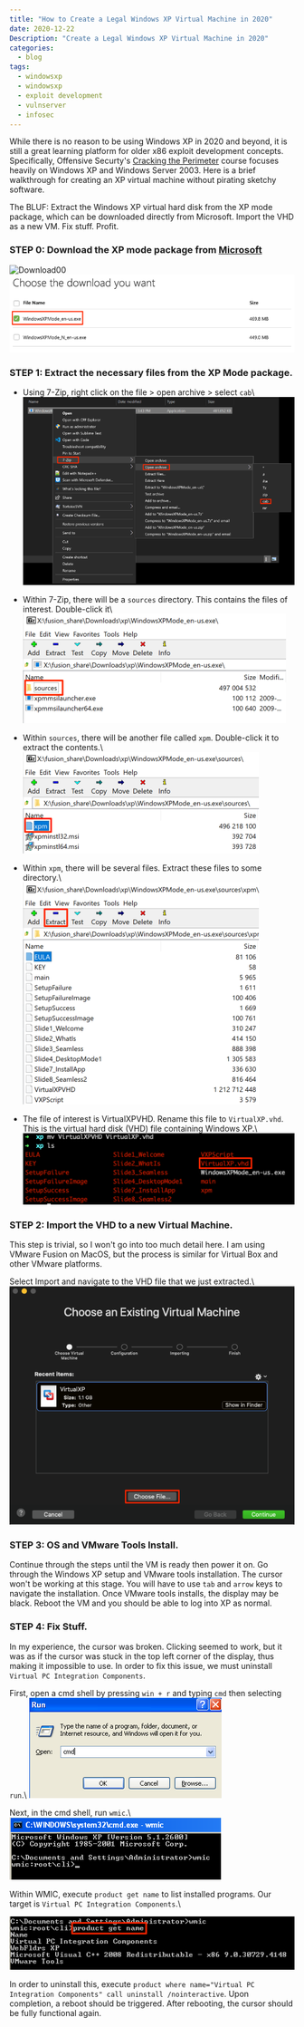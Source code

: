 ```yaml
---
title: "How to Create a Legal Windows XP Virtual Machine in 2020"
date: 2020-12-22
Description: "Create a Legal Windows XP Virtual Machine in 2020"
categories:
  - blog
tags:
  - windowsxp
  - windowsxp
  - exploit development
  - vulnserver
  - infosec
---
```


While there is no reason to be using Windows XP in 2020 and beyond, it is still a great learning platform for older x86 exploit development concepts. Specifically, Offensive Securty's [Cracking the Perimeter][ctp] course focuses heavily on Windows XP and Windows Server 2003. Here is a brief walkthrough for creating an XP virtual machine without pirating sketchy software.

The BLUF: Extract the Windows XP virtual hard disk from the XP mode package, which can be downloaded directly from Microsoft. Import the VHD as a new VM. Fix stuff. Profit.


### STEP 0: Download the XP mode package from [Microsoft][xp-mode-download]
![Download00](https://github.com/subat0mik/personal_site/raw/master/_posts/images/2020-12-2_00_download_00.png)
![Download01](https://github.com/subat0mik/personal_site/raw/master/_posts/images/2020-12-22_00_download_01.png)


### STEP 1: Extract the necessary files from the XP Mode package.

+ Using 7-Zip, right click on the file > open archive > select `cab`\\
![Extract00](https://github.com/subat0mik/personal_site/raw/master/_posts/images/2020-12-22_02_extract_files.png)

+ Within 7-Zip, there will be a `sources` directory. This contains the files of interest. Double-click it\\
![Extract01](https://github.com/subat0mik/personal_site/raw/master/_posts/images/2020-12-22_03_extract_files.png)

+ Within `sources`, there will be another file called `xpm`. Double-click it to extract the contents.\\
![Extract02](https://github.com/subat0mik/personal_site/raw/master/_posts/images/2020-12-22_04_extract_files.png)

+ Within `xpm`, there will be several files. Extract these files to some directory.\\
![Extract03](https://github.com/subat0mik/personal_site/raw/master/_posts/images/2020-12-22_05_extract_files.png)

+ The file of interest is VirtualXPVHD. Rename this file to `VirtualXP.vhd`. This is the virtual hard disk (VHD) file containing Windows XP.\\
![Extract04](https://github.com/subat0mik/personal_site/raw/master/_posts/images/2020-12-22_06_extract_files.png)

### STEP 2: Import the VHD to a new Virtual Machine.

This step is trivial, so I won't go into too much detail here. I am using VMware Fusion on MacOS, but the process is similar for Virtual Box and other VMware platforms.

Select Import and navigate to the VHD file that we just extracted.\\
![Import00](https://github.com/subat0mik/personal_site/raw/master/_posts/images/2020-12-22_07_import.png)

### STEP 3: OS and VMware Tools Install.

Continue through the steps until the VM is ready then power it on. Go through the Windows XP setup and VMware tools installation. The cursor won't be working at this stage. You will have to use `tab` and `arrow` keys to navigate the installation. Once VMware tools installs, the display may be black. Reboot the VM and you should be able to log into XP as normal.

### STEP 4: Fix Stuff.

In my experience, the cursor was broken. Clicking seemed to work, but it was as if the cursor was stuck in the top left corner of the display, thus making it impossible to use. In order to fix this issue, we must uninstall `Virtual PC Integration Components`.

First, open a cmd shell by pressing `win + r` and typing `cmd` then selecting `run`.\\
![run00](https://github.com/subat0mik/personal_site/raw/master/_posts/images/2020-12-22_08_run_cmd.png)

Next, in the cmd shell, run `wmic`.\\
![wmic00](https://github.com/subat0mik/personal_site/raw/master/_posts/images/2020-12-22_09_wmic.png)

Within WMIC, execute `product get name` to list installed programs. Our target is `Virtual PC Integration Components`.\\

![wmic01](https://github.com/subat0mik/personal_site/raw/master/_posts/images/2020-12-22_10_wmic_list.png)

In order to uninstall this, execute `product where name="Virtual PC Integration Components" call uninstall /nointeractive`. Upon completion, a reboot should be triggered. After rebooting, the cursor should be fully functional again.



[ctp]: https://web.archive.org/web/20200805102103/https://www.offensive-security.com/ctp-osce/
[xp-mode-download]: https://www.microsoft.com/en-us/download/details.aspx?id=8002
